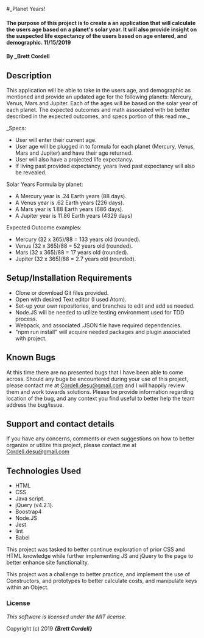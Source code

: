 #_Planet Years!

#### The purpose of this project is to create a an application that will calculate the users age based on a planet's solar year. It will also provide insight on the suspected life expectancy of the users based on age entered, and demographic. 11/15/2019

#### By _**Brett Cordell**

## Description
This application will be able to take in the users age, and demographic as mentioned and provide an updated age for the following planets:
Mercury, Venus, Mars and Jupiter. Each of the ages will be based on the solar year of each planet. The expected outcomes and math associated with be better described in the expected outcomes, and specs portion of this read me._

_Specs:
*  User will enter their current age.
*  User age will be plugged in to formula for each planet (Mercury, Venus, Mars and Jupiter) and have their age returned.
*  User will also have a projected life expectancy.
*  If living past provided expectancy, years lived past expectancy will also be revealed.

Solar Years Formula by planet:
* A Mercury year is .24 Earth years (88 days).
* A Venus year is .62 Earth years (226 days).
* A Mars year is 1.88 Earth years (686 days).
* A Jupiter year is 11.86 Earth years (4329 days)

Expected Outcome examples:
* Mercury (32 x 365)/88 = 133 years old (rounded).
* Venus (32 x 365)/88 = 52 years old (rounded).
* Mars (32 x 365)/88 = 17 years old (rounded).
* Jupiter (32 x 365)/88 = 2.7 years old (rounded).

## Setup/Installation Requirements

* Clone or download Git files provided.
* Open with desired Text editor (I used Atom).
* Set-up your own repositories, and branches to edit and add as needed.
* Node.JS will be needed to utilize testing environment used for TDD process.
* Webpack, and associated .JSON file have required dependencies.
* "npm run install" will acquire needed packages and plugin associated with project.


## Known Bugs

At this time there are no presented bugs that I have been able to come across. Should any bugs be encountered during your use of this project, please contact me at Cordell.desu@gmail.com and I will happily review them and work towards solutions. Please be provide information regarding location of the bug, and any context you find useful to better help the team address the bug/issue.

## Support and contact details

If you have any concerns, comments or even suggestions on how to better organize or utilize this project, please contact me at Cordell.desu@gmail.com

## Technologies Used
* HTML
* CSS
* Java script.
* jQuery (v4.2.1).
* Boostrap4
* Node.JS
* Jest
* lint
* Babel

This project was tasked to better continue exploration of prior CSS and HTML knowledge while further implementing JS and jQuery to the page to better enhance site functionality.

This project was a challenge to better practice, and implement the use of Constructors, and prototypes to better calculate costs, and manipulate keys within an Object.

### License

*This software is licensed under the MIT license.*

Copyright (c) 2019 **_{Brett Cordell}_**
